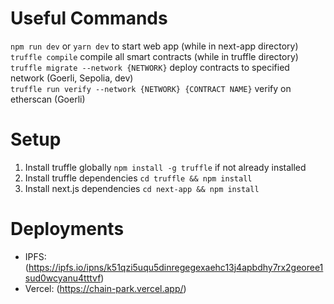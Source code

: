 # Useful Commands
`npm run dev` or `yarn dev` to start web app (while in next-app directory) <br>
`truffle compile` compile all smart contracts (while in truffle directory) <br>
`truffle migrate --network {NETWORK}` deploy contracts to specified network (Goerli, Sepolia, dev) <br>
`truffle run verify --network {NETWORK} {CONTRACT NAME}` verify on etherscan (Goerli) <br>

# Setup
1. Install truffle globally `npm install -g truffle` if not already installed <br>
2. Install truffle dependencies `cd truffle && npm install` <br>
3. Install next.js dependencies `cd next-app && npm install` <br>

# Deployments
* IPFS: (https://ipfs.io/ipns/k51qzi5uqu5dinregegexaehc13j4apbdhy7rx2georee1sud0wcyanu4tttvf)
* Vercel: (https://chain-park.vercel.app/)
